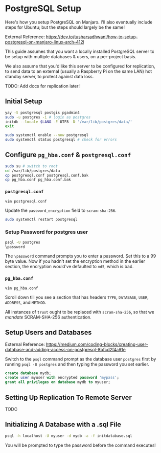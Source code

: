 # PostgreSQL Setup

Here's how you setup PostgreSQL on Manjaro. I'll also eventually include steps
for Ubuntu; but the steps should largely be the same!

External Reference:
https://dev.to/tusharsadhwani/how-to-setup-postgresql-on-manjaro-linux-arch-412l

This guide assumes that you want a locally installed PostgreSQL server to be
setup with multiple databases & users, on a per-project basis.

We also assume that you'd like this server to be configured for replication, to
send data to an external (usually a Raspberry Pi on the same LAN) hot standby
server, to protect against data loss.

TODO: Add docs for replication later!

## Initial Setup

```bash
yay -S postgresql postgis pgadmin4
sudo -u postgres -i # login as postgres
initdb --locale $LANG -E UTF8 -D '/var/lib/postgres/data/'
exit

sudo systemctl enable --now postgresql
sudo systemctl status postgresql # check for errors
```

## Configure `pg_hba.conf` & `postgresql.conf`

```bash
sudo su # switch to root
cd /var/lib/postgres/data
cp postgresql.conf postgresql.conf.bak
cp pg_hba.conf pg_hba.conf.bak
```

### `postgresql.conf`

```bash
vim postgresql.conf
```

Update the `password_encryption` field to `scram-sha-256`.

```bash
sudo systemctl restart postgresql
```

### Setup Password for postgres user

```bash
psql -U postgres
\password
```

The `\password` command prompts you to enter a password. Set this to a 99 byte
value. Now if you hadn't set the encryption method in the earlier section, the
encryption would've defaulted to `md5`, which is bad.

### `pg_hba.conf`

```
vim pg_hba.conf
```

Scroll down till you see a section that has headers `TYPE`, `DATABASE`, `USER`,
`ADDRESS`, and `METHOD`.

All instances of `trust` ought to be replaced with `scram-sha-256`, so that we
_mandate_ SCRAM-SHA-256 authentication.

## Setup Users and Databases

External Reference: https://medium.com/coding-blocks/creating-user-database-and-adding-access-on-postgresql-8bfcd2f4a91e

Switch to the `psql` command prompt as the database user `postgres` first by
running `psql -U postgres` and then typing the password you set earlier.

```sql
create database mydb;
create user myuser with encrypted password 'mypass';
grant all privileges on database mydb to myuser;
```
## Setting Up Replication To Remote Server

TODO

## Initializing A Database with a .sql File

```bash
psql -h localhost -U myuser -d mydb -a -f initdatabase.sql
```

You will be prompted to type the password before the command executes!

